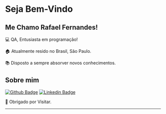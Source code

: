 # Seja Bem-Vindo

## Me Chamo Rafael Fernandes!

:computer: QA, Entusiasta em programação!

:house: Atualmente resido no Brasil, São Paulo.

:books: Disposto a sempre absorver novos conhecimentos.

## Sobre mim

[![Github Badge](https://img.shields.io/badge/-Github-000?style=flat-square&logo=Github&logoColor=white&link=https://github.com/RafaelCoFernandes)](https://github.com/RafaelCoFernandes)
[![Linkedin Badge](https://img.shields.io/badge/-LinkedIn-blue?style=flat-square&logo=Linkedin&logoColor=white&link=https://www.linkedin.com/in/rafael-fernandes-qa1997
)](https://www.linkedin.com/in/rafael-fernandes-qa1997)

:wrench: Obrigado por Visitar.

----------------------------------------------------------------------------------
